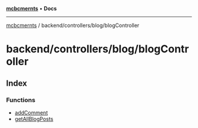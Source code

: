 [**mcbcmernts**](../../../../README.md) • **Docs**

---

[mcbcmernts](../../../../modules.md) / backend/controllers/blog/blogController

# backend/controllers/blog/blogController

## Index

### Functions

- [addComment](functions/addComment.md)
- [getAllBlogPosts](functions/getAllBlogPosts.md)
